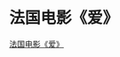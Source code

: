 # 法国电影《爱》

[法国电影《爱》](%E6%B3%95%E5%9B%BD%E7%94%B5%E5%BD%B1%E3%80%8A%E7%88%B1%E3%80%8B%2000fe4a12f358409fb9c0a1d2057b17f0/%E6%B3%95%E5%9B%BD%E7%94%B5%E5%BD%B1%E3%80%8A%E7%88%B1%E3%80%8B%20c25a6a5516d6445cbf289be44e12720f.md)